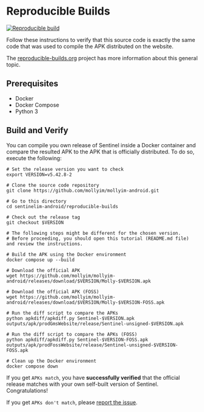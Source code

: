# Reproducible Builds

[![Reproducible build](https://github.com/mollyim/mollyim-android/actions/workflows/reprocheck.yml/badge.svg)](https://github.com/mollyim/mollyim-android/actions/workflows/reprocheck.yml)

Follow these instructions to verify that this source code is exactly the same code that was used to compile the APK distributed on the website.

The [reproducible-builds.org](https://reproducible-builds.org/) project has more information about this general topic.

## Prerequisites

- Docker
- Docker Compose
- Python 3

## Build and Verify

You can compile you own release of Sentinel inside a Docker container and compare the resulted APK to the APK that is officially distributed. To do so, execute the following:

```shell
# Set the release version you want to check
export VERSION=v5.42.8-2

# Clone the source code repository
git clone https://github.com/mollyim/mollyim-android.git

# Go to this directory
cd sentinelim-android/reproducible-builds

# Check out the release tag
git checkout $VERSION

# The following steps might be different for the chosen version.
# Before proceeding, you should open this tutorial (README.md file) and review the instructions.

# Build the APK using the Docker environment
docker compose up --build

# Download the official APK
wget https://github.com/mollyim/mollyim-android/releases/download/$VERSION/Molly-$VERSION.apk

# Download the official APK (FOSS)
wget https://github.com/mollyim/mollyim-android/releases/download/$VERSION/Molly-$VERSION-FOSS.apk

# Run the diff script to compare the APKs
python apkdiff/apkdiff.py Sentinel-$VERSION.apk outputs/apk/prodGmsWebsite/release/Sentinel-unsigned-$VERSION.apk

# Run the diff script to compare the APKs (FOSS)
python apkdiff/apkdiff.py Sentinel-$VERSION-FOSS.apk outputs/apk/prodFossWebsite/release/Sentinel-unsigned-$VERSION-FOSS.apk

# Clean up the Docker environment
docker compose down
```

If you get `APKs match`, you have **successfully verified** that the official release matches with your own self-built version of Sentinel. Congratulations!

If you get `APKs don't match`, please [report the issue](https://github.com/mollyim/mollyim-android/issues).
